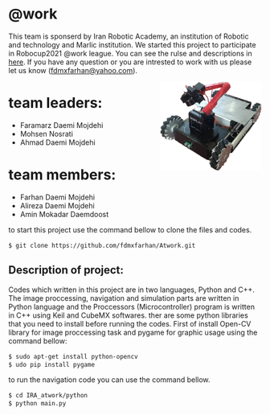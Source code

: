 # @work
 This team is sponserd by Iran Robotic Academy, an institution of Robotic and technology and Marlic institution. We started this project to participate in Robocup2021 @work league. You can see the rulse and descriptions in [here](http://www.robocupatwork.org/). If you have any question or you are intrested to work with us please let us know (fdmxfarhan@yahoo.com).

<div>
<img align="right" width="40%" src="https://github.com/fdmxfarhan/Atwork/blob/master/document/Untitled-1.jpg">
</div>

# team leaders:
- Faramarz Daemi Mojdehi
- Mohsen Nosrati
- Ahmad Daemi Mojdehi
# team members:
- Farhan Daemi Mojdehi
- Alireza Daemi Mojdehi
- Amin Mokadar Daemdoost

to start this project use the command bellow to clone the files and codes.
```console
$ git clone https://github.com/fdmxfarhan/Atwork.git
```
## Description of project:
Codes which written in this project are in two languages, Python and C++. The image proccessing, navigation and simulation parts are written in Python language and the Proccessors (Microcontroller) program is written in C++ using Keil and CubeMX softwares.
ther are some python libraries that you need to install before running the codes. First of install Open-CV library for image proccessing task and pygame for graphic usage using the command bellow:
```console
$ sudo apt-get install python-opencv
$ udo pip install pygame
```
to run the navigation code you can use the command bellow.
```shell
$ cd IRA_atwork/python
$ python main.py
```
